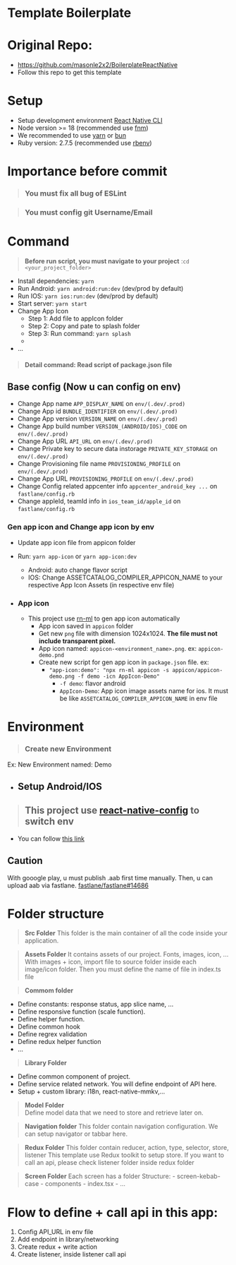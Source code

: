 # Template Boilerplate

# Original Repo: 
 - https://github.com/masonle2x2/BoilerplateReactNative
 - Follow this repo to get this template

# Setup

- Setup development environment [React Native CLI](https://reactnative.dev/docs/environment-setup)
- Node version >= 18 (recommended use [fnm](https://github.com/Schniz/fnm))
- We recommended to use [yarn](https://classic.yarnpkg.com/en/docs/install/#mac-stable) or [bun](https://bun.sh/)
- Ruby version: 2.7.5 (recommended use [rbenv](https://github.com/rbenv/rbenv))

# Importance before commit

>### <strong>You must fix all bug of ESLint </strong>

>### <strong>You must config git Username/Email</strong>

# Command

> <strong>Before run script, you must navigate to your project</strong> :``` cd <your_project_folder> ```

- Install dependencies: ``` yarn ```
- Run Android: ``` yarn android:run:dev ``` (dev/prod by default)
- Run IOS: ``` yarn ios:run:dev ``` (dev/prod by default)
- Start server: ``` yarn start ```
- Change App Icon
  - Step 1: Add file to appIcon folder
  - Step 2: Copy and pate to splash folder
  - Step 3: Run command: ``` yarn splash ```
  -
- ...

> #### Detail command: Read script of package.json file

## Base config (Now u can config on env)

- Change App name ``` APP_DISPLAY_NAME ``` on ``` env/(.dev/.prod) ```
- Change App id ``` BUNDLE_IDENTIFIER ``` on ``` env/(.dev/.prod) ```
- Change App version ``` VERSION_NAME ``` on ``` env/(.dev/.prod) ```
- Change App build number ``` VERSION_(ANDROID/IOS)_CODE ``` on ``` env/(.dev/.prod) ```
- Change App URL ``` API_URL ``` on ``` env/(.dev/.prod) ```
- Change Private key to secure data instorage ``` PRIVATE_KEY_STORAGE ``` on ``` env/(.dev/.prod) ```
- Change Provisioning file name ``` PROVISIONING_PROFILE ``` on ``` env/(.dev/.prod) ```
- Change App URL ``` PROVISIONING_PROFILE ``` on ``` env/(.dev/.prod) ```
- Change Config related appcenter info ``` appcenter_android_key ... ``` on ``` fastlane/config.rb ```
- Change appleId, teamId info in ``` ios_team_id/apple_id ``` on ``` fastlane/config.rb ```

### Gen app icon and Change app icon by env

- Update app icon file from appicon folder
- Run: ``` yarn app-icon ``` or ``` yarn app-icon:dev ```
  - Android: auto change flavor script
  - IOS: Change ASSETCATALOG_COMPILER_APPICON_NAME to your respective App Icon Assets (in respective env file)

- ### App icon

  - This project use [rn-ml](https://github.com/MasonLe2497/cli-tools) to gen app icon automatically
    - App icon saved in `appicon` folder
    - Get new `png` file with dimension 1024x1024. <b>The file must not include transparent pixel.</b>
    - App icon named: `appicon-<environment_name>.png`. ex: `appicon-demo.pnd`
    - Create new script for gen app icon in `package.json` file. ex:
      - `"app-icon:demo": "npx rn-ml appicon -s appicon/appicon-demo.png -f demo -icn AppIcon-Demo"`
        - `-f demo`: flavor android
        - `AppIcon-Demo`: App icon image assets name for ios. It must be like `ASSETCATALOG_COMPILER_APPICON_NAME` in env file

# Environment

>### Create new Environment

Ex: New Environment named: Demo

- ## Setup Android/IOS

>## This project use [react-native-config](https://github.com/luggit/react-native-config) to switch env
  - You can follow [this link](https://docs.google.com/document/d/1sPg4N7iXEgD_NzbXBRD_SzHPo4p48uJIgG_fC9hK48s/edit)


## Caution
  With gooogle play, u must publish .aab first time manually. Then, u can upload aab via fastlane. [fastlane/fastlane#14686](https://github.com/fastlane/fastlane/issues/14686)
# Folder structure
> <strong>Src Folder</strong>
  This folder is the main container of all the code inside your application.

> <strong>Assets Folder</strong>
  It contains assets of our project. Fonts, images, icon, ...
  With images + icon, import file to source folder inside each image/icon folder. Then you must define the name of file in index.ts file

> <strong>Commom folder</strong>
  - Define constants: response status, app slice name, ...
  - Define responsive function (scale function).
  - Define helper function.
  - Define common hook
  - Define regrex validation
  - Define redux helper function
  - ...

> <strong>Library Folder</strong>
  - Define common component of project.
  - Define service related network. You will define endpoint of API here.
  - Setup + custom library: i18n, react-native-mmkv,...

> <strong>Model Folder</strong>   
  Define model data that we need to store and retrieve later on.

> <strong>Navigation folder</strong>
  This folder contain navigation configuration. We can setup navigator or tabbar here.

> <strong>Redux Folder</strong>
  This folder contain reducer, action, type, selector, store, listener
  This template use Redux toolkit to setup store.
  If you want to call an api, please check listener folder inside redux folder
  
> <strong>Screen Folder</strong>
  Each screen has a folder
  Structure:
    - screen-kebab-case
      - components
      - index.tsx
      - ...

# Flow to define + call api in this app:
 1. Config API_URL in env file
 2. Add endpoint in library/networking
 3. Create redux + write action
 4. Create listener, inside listener call api

